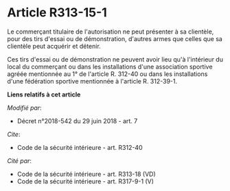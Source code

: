 # Article R313-15-1

Le commerçant titulaire de l'autorisation ne peut présenter à sa clientèle, pour des tirs d'essai ou de démonstration,
d'autres armes que celles que sa clientèle peut acquérir et détenir. 

Ces tirs d'essai ou de démonstration ne peuvent avoir lieu qu'à l'intérieur du local du commerçant ou dans les installations
d'une association sportive agréée mentionnée au 1° de l'article R. 312-40 ou dans les installations d'une fédération sportive
mentionnée à l'article R. 312-39-1.

**Liens relatifs à cet article**

_Modifié par_:

  - Décret n°2018-542 du 29 juin 2018 - art. 7

_Cite_:

  - Code de la sécurité intérieure - art. R312-40

_Cité par_:

  - Code de la sécurité intérieure - art. R313-18 (VD)
  - Code de la sécurité intérieure - art. R317-9-1 (V)
